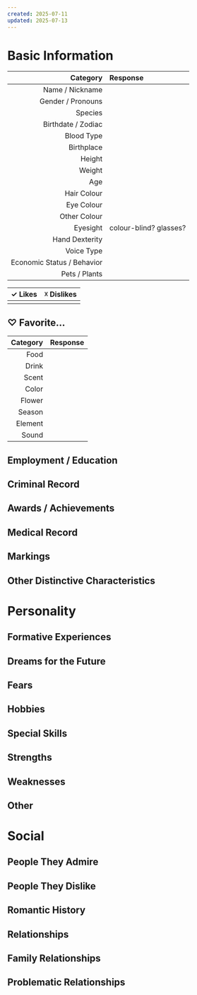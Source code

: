 ```yaml
---
created: 2025-07-11
updated: 2025-07-13
---
```

# Basic Information
|                   Category | Response               |
| -------------------------: | :--------------------- |
|            Name / Nickname |                        |
|          Gender / Pronouns |                        |
|                    Species |                        |
|         Birthdate / Zodiac |                        |
|                 Blood Type |                        |
|                 Birthplace |                        |
|                     Height |                        |
|                     Weight |                        |
|                        Age |                        |
|                Hair Colour |                        |
|                 Eye Colour |                        |
|               Other Colour |                        |
|                   Eyesight | colour-blind? glasses? |
|             Hand Dexterity |                        |
|                 Voice Type |                        |
| Economic Status / Behavior |                        |
|              Pets / Plants |                        |

| ✓ Likes | ☓ Dislikes |
| :------ | :--------- |
|         |            |

## ♡ Favorite...
| Category | Response |
| -------: | :------- |
|     Food |          |
|    Drink |          |
|    Scent |          |
|    Color |          |
|   Flower |          |
|   Season |          |
|  Element |          |
|    Sound |          |

## Employment / Education
## Criminal Record

## Awards / Achievements

## Medical Record
<!-- Surgeries, Cavities, Illnesses -->

## Markings
<!-- Scars, Burns, Skin Damage, Birthmarks, Tattoos -->

## Other Distinctive Characteristics
<!-- Nose & Eye Shape, Posture, Body Shape, Legs, Moles -->

# Personality
<!-- Cheerful / Gloomy? 
Humorous / Violent? Active? Sociable? Intellectual? Virtuous? Expressive? Weakness / Worries / Unusual Traits. What is distinctive about them? -->

## Formative Experiences
<!-- as an Infant / Young Child; include who was involved -->

## Dreams for the Future

## Fears

## Hobbies
<!-- Recreations, Clothing, Shelter, Habits, Favourite Phrases -->

## Special Skills
<!-- Fighting Styles / Sports / Dance / Martial Arts / Guns / Driving / Languages -->

## Strengths

## Weaknesses

## Other
<!-- Music / Newspapers Books/ Magazines Movies
Creative Pursuits Collections Favourite / Least Favourite Colour Perfume / Cologne Décor / Fashion Location People, Favourite Stores / Brands, Favourite Things, Wears Accessories? Taste / Drugs, Wine / Food, Supernatural Abilities, Attuned to Spirits? Fortunes Accent / Dialect Sixth Sense for Certain Things, etc  -->

# Social
## People They Admire

## People They Dislike

## Romantic History
<!-- Sexual History / Lovers / Thoughts towards Marriage / Romance -->

## Relationships
<!-- include behavior towards them -->

## Family Relationships
<!-- include behavior towards them -->

## Problematic Relationships
<!-- include behavior towards them -->